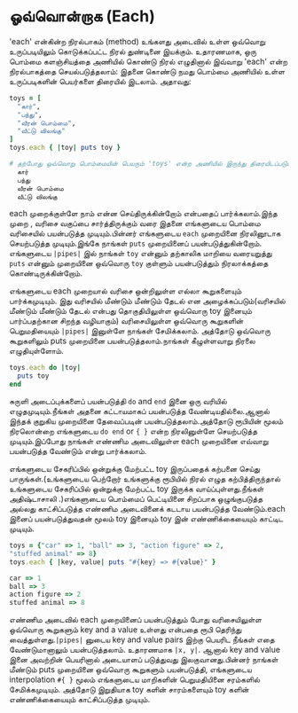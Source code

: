 ஓவ்வொன்றாக (Each)
==

'each' என்கின்ற நிரல்பாகம் (method) உங்களது அடைவில் உள்ள ஒவ்வொறு உருப்படியிலும் கொடுக்கப்பட்ட நிரல் துண்டினை இயக்கும். உதாரணமாக, ஒரு பொம்மை களஞ்சியத்தை அணியில் கொண்டு நிரல் எழுதினால் இவ்வாறு 'each' என்ற நிரல்பாகத்தை செயல்படுத்தலாம்: இதனை கொண்டு நமது பொம்மை அணியில் உள்ள உருப்படிகளின் பெயர்களை திரையில் இடலாம். அதாவது:

```ruby
toys = [
  "கார்",
  "பந்து",
  "வீரன் பொம்மை",
  "வீட்டு விலங்கு"
]
toys.each { |toy| puts toy }

# தற்போது ஒவ்வொறு பொம்மையின் பெயரும் 'toys' என்ற அணியில் இருந்து திரையிடப்படும்:
  கார்
  பந்து
  வீரன் பொம்மை
  வீட்டு விலங்கு
```

each முறைக்குள்ளே நாம் என்ன செய்திருக்கின்றோம் என்பதைப் பார்க்கலாம்.இந்த முறை , வரிசை வகுப்பை சார்த்திருக்கும் வரை இதனை எங்களுடைய பொம்மை வரிசையில் பயன்படுத்த முடியும்.பின்னர் எங்களுடைய `each` முறையினை நிரலினூடாக செயற்படுத்த முடியும்.இங்கே நாங்கள் `puts` முறையினைப் பயன்படுத்துகின்றோம். எங்களுடைய `|pipes|` இல் நாங்கள் `toy` என்னும் தற்காலிக மாறியை வரையறுத்து `puts` என்னும் முறையினை ஒவ்வொரு `toy` குள்ளும் பயன்படுத்தும் நிரலாக்கத்தை கொண்டிருக்கின்றோம்.

எங்களுடைய each முறையால்  வரிசை ஒன்றிலுள்ள எல்லா கூறுகளையும் பார்க்கமுடியும். இது வரிசயில்  மீண்டும் மீண்டும் தேடல்  என அழைக்கப்படும்(வரிசயில் மீண்டும் மீண்டும் தேடல் என்பது தொகுதியிலுள்ள ஒவ்வொரு toy இனையும் பார்ப்பதற்கான சிறந்த வழியாகும்) வரிசையிலுள்ள ஒவ்வொரு கூறுகளின் பெறுமதியையும் `|pipes|` இனுள்ளே நாங்கள் சேமிக்கலாம். அத்தோடு ஒவ்வொரு கூறுகளிலும் puts முறையினை பயன்படுத்தலாம்.நாங்கள் கீழுள்ளவாறு நிரலை எழுதியுள்ளோம்.

```ruby
toys.each do |toy|
  puts toy
end
```
சுருளி அடைப்புக்களைப் பயன்படுத்தி `do` and `end` இனை ஒரு வரியில் எழுதமுடியும்.நீங்கள் அதனை கட்டாயமாகப் பயன்படுத்த வேண்டியதில்லை.ஆனால் இந்தக் குறுகிய முறையினை தேவைப்படின் பயன்படுத்தலாம்.அத்தோடு ரூபியின் மூலம் நிரலொன்றை எங்களுடைய `do end` or `{ }` என்ற நிரலினுள்ளே செயற்படுத்த முடியும்.இப்போது நாங்கள் எண்ணிம அடைவிலுள்ள each முறையினை எவ்வாறு பயன்படுத்த வேண்டும் என்று பார்க்கலாம்.

எங்களுடைய சேகரிப்பில் ஒன்றுக்கு மேற்பட்ட toy இருப்பதைக் கற்பனை செய்து பாருங்கள்.(உங்களுடைய பெற்றோர் உங்களுக்கு ரூபியில் நிரல் எழுத கற்பித்திருந்தால் உங்களுடைய சேகரிப்பில் ஒன்றுக்கு மேற்பட்ட toy இருக்க வாய்ப்புள்ளது.நீங்கள் அதிஷ்டாசாலி .)எங்களுடைய பொம்மைப் பெட்டியினை சிறப்பாக ஒழுங்குபடுத்த அல்லது காட்சிப்படுத்த எண்ணிம அடைவினைக் கடடாய பயன்படுத்த வேண்டும்.each இனைப் பயன்படுத்துவதன் மூலம் toy இனையும் toy இன் எண்ணிக்கையையும் காட்டிட முடியும்.

```ruby
toys = {"car" => 1, "ball" => 3, "action figure" => 2,
"stuffed animal" => 8}
toys.each { |key, value| puts "#{key} => #{value}" }

car => 1
ball => 3
action figure => 2
stuffed animal => 8
```
எண்ணிம அடைவில் each முறையினைப் பயன்படுத்தும் போது வரிசையிலுள்ள ஒவ்வொரு கூறுகளும் key and a value உள்ளது என்பதை ரூபி தெரிந்து வைத்துள்ளது.`|pipes|` னுடைய key and value pairs இற்கு பெயரிட நீங்கள் எதை வேண்டுமானாலும் பயன்படுத்தலாம். உதாரணமாக `|x, y|`. ஆனால் key and value இனை அவற்றின் பெயரினால் அடையாளப் படுத்துவது இலகுவானது.பின்னர் நாங்கள் மீண்டும் puts முறையினை ஒவ்வொரு கூறுகளும் பயன்படுத்தி, எங்களுடைய interpolation `#{ }` மூலம் எங்களுடைய மாறிகளின் பெறுமதியினை சரம்களில் சேமிக்கமுடியும். அத்தோடு இறுதியாக toy களின் சாரம்களையும் toy களின் எண்ணிக்கையையும் காட்சிப்படுத்த முடியும்.

<div style="height:30px;"></div>

